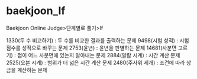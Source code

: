 # baekjoon_If
Baekjoon Online Judge>단계별로 풀기>If

1330(두 수 비교하기) : 두 수를 비교한 결과를 출력하는 문제
9498(시험 성적) : 시험 점수를 성적으로 바꾸는 문제
2753(윤년) : 윤년을 판별하는 문제
14681(사분면 고르기) : 점이 어느 사분면에 있는지 알아내는 문제
2884(알람 시계) : 시간 계산 문제
2525(오븐 시계) : 범위가 더 넓은 시간 계산 문제
2480(주사위 세개) : 조건에 따라 상금을 계산하는 문제
